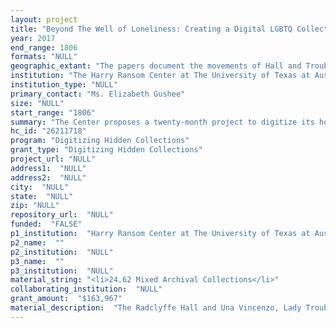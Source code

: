 ```yaml
--- 
layout: project 
title: "Beyond The Well of Loneliness: Creating a Digital LGBTQ Collection from the Radclyffe Hall and Una Vincenzo, Lady Troubridge Papers at the Harry Ransom Center"
year: 2017
end_range: 1806
formats: "NULL"
geographic_extant: "The papers document the movements of Hall and Troubridge during their lives between a succession of homes in England (London and Sussex), France (Paris), and Italy (Florence) as well as other travel."
institution: "The Harry Ransom Center at The University of Texas at Austin"
institution_type: "NULL"
primary_contact: "Ms. Elizabeth Gushee"
size: "NULL"
start_range: "1806"
summary: "The Center proposes a twenty-month project to digitize its holdings of the papers of British literary figures and partners Radclyffe Hall (1880-1943) and Una Vincenzo, Lady Troubridge (1887-1963). Drafts of Hall’s controversial 1928 novel The Well of Loneliness – considered a groundbreaking work in lesbian literature – are accompanied by Hall’s notebooks, manuscripts, correspondence, contracts, photographs, and scrapbooks, plus 131 diaries kept by Troubridge from 1930 to 1951 and other materials. The Center plans to digitize 38,400 images and make them available as an online digital archive on multiple platforms, including DPLA; enable FancyBox viewing of the images from within the finding aid; and utilize IIIF, Mirador viewer, and Canvas to allow sharing, side-by-side comparison of literary drafts, annotations, and foster teaching with online resources. The project will provide worldwide access for scholars, educators, students, and interested communities to a highly significant LGBTQ resource remarkable for its content and comprehensiveness."
hc_id: "26211718"
program: "Digitizing Hidden Collections"
grant_type: "Digitizing Hidden Collections"
project_url: "NULL"
address1:  "NULL"
address2:  "NULL"
city:  "NULL"
state:  "NULL"
zip: "NULL"
repository_url:  "NULL"
funded:  "FALSE"
p1_institution:  "Harry Ransom Center at The University of Texas at Austin"
p2_name:  ""
p2_institution:  "NULL"
p3_name:  ""
p3_institution:  "NULL"
material_string: "<li>24.62 Mixed Archival Collections</li>"
collaborating_institution:  "NULL"
grant_amount:  "$163,967"
material_description:  "The Radclyffe Hall and Una Vincenzo, Lady Troubridge Papers were acquired between 1960 and 1999, with the bulk purchased from Troubridge’s godson. Hall’s papers account for about 60% of the archive and include handwritten notebooks and typescript drafts for ten novels and thirty short fiction and prose works, correspondence, business papers, photographs, and scrapbooks. The papers include Hall’s notebooks and drafts of The Well of Loneliness, materials related to its British obscenity trial, and more than 650 letters Hall wrote between 1934 and 1942 to Evguenia Souline, a Russian émigrée with whom Hall had an extended affair. The Troubridge papers, dominated by 131 diaries dated 1930 to 1951, also include correspondence (with nearly 70 letters from Troubridge to Souline), drafts of her biography of Hall, the literary translations for which she was best known, and photo and clipping albums. Diary entries following Hall’s death in 1943 are written in the form of letters to Hall. The Hall-Troubridge Papers are an important resource for scholars of twentieth century literature and culture. The materials related to the censorship of The Well of Loneliness demonstrate how it made lesbianism visible to a broad public despite the official ban in England. The papers support the study of Hall as a writer, Troubridge as a sculptor and translator, Hall and Troubridge’s partnership, and their interactions in various literary circles. The writings, correspondence, and diaries offer insight into subjects including gender identity, lesbianism, and sexuality; spiritualism and religion; and socio-political movements spanning the two world wars."
---
```

